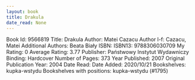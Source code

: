 ```yaml
---
layout: book
title: Drakula
date_read: None
---
```


Book Id: 9566819
Title: Drakula
Author: Matei Cazacu
Author l-f: Cazacu, Matei
Additional Authors: Beata Biały
ISBN: 
ISBN13: 9788306030709
My Rating: 0
Average Rating: 3.77
Publisher: Państwowy Instytut Wydawniczy
Binding: Hardcover
Number of Pages: 373
Year Published: 2007
Original Publication Year: 2004
Date Read: 
Date Added: 2020/10/21
Bookshelves: kupka-wstydu
Bookshelves with positions: kupka-wstydu (#1795)

